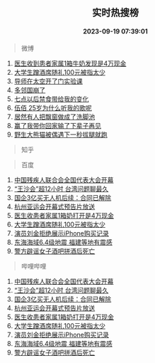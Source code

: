 <div align="center"><h2>实时热搜榜</h2><h4>2023-09-19 07:39:01</h4></div>

> 微博  

1. [医生收到患者家属1箱牛奶发现是4万现金](https://s.weibo.com/weibo?q=%23%E5%8C%BB%E7%94%9F%E6%94%B6%E5%88%B0%E6%82%A3%E8%80%85%E5%AE%B6%E5%B1%9E1%E7%AE%B1%E7%89%9B%E5%A5%B6%E5%8F%91%E7%8E%B0%E6%98%AF4%E4%B8%87%E7%8E%B0%E9%87%91%23&t=31&band_rank=1&Refer=top)<br />
2. [大学生蹭酒席随礼100元被指太少](https://s.weibo.com/weibo?q=%23%E5%A4%A7%E5%AD%A6%E7%94%9F%E8%B9%AD%E9%85%92%E5%B8%AD%E9%9A%8F%E7%A4%BC100%E5%85%83%E8%A2%AB%E6%8C%87%E5%A4%AA%E5%B0%91%23&t=31&band_rank=2&Refer=top)<br />
3. [导师在太空开了门实验课](https://s.weibo.com/weibo?q=%23%E5%AF%BC%E5%B8%88%E5%9C%A8%E5%A4%AA%E7%A9%BA%E5%BC%80%E4%BA%86%E9%97%A8%E5%AE%9E%E9%AA%8C%E8%AF%BE%23&t=31&band_rank=3&Refer=top)<br />
4. [多邻国崩了](https://s.weibo.com/weibo?q=%E5%A4%9A%E9%82%BB%E5%9B%BD%E5%B4%A9%E4%BA%86&t=31&band_rank=4&Refer=top)<br />
5. [七点以后禁食带给我的变化](https://s.weibo.com/weibo?q=%E4%B8%83%E7%82%B9%E4%BB%A5%E5%90%8E%E7%A6%81%E9%A3%9F%E5%B8%A6%E7%BB%99%E6%88%91%E7%9A%84%E5%8F%98%E5%8C%96&t=31&band_rank=5&Refer=top)<br />
6. [伍佰 25岁为什么听我的歌呢](https://s.weibo.com/weibo?q=%E4%BC%8D%E4%BD%B0%2025%E5%B2%81%E4%B8%BA%E4%BB%80%E4%B9%88%E5%90%AC%E6%88%91%E7%9A%84%E6%AD%8C%E5%91%A2&t=31&band_rank=6&Refer=top)<br />
7. [居然有人把飘窗做成了洗脚池](https://s.weibo.com/weibo?q=%23%E5%B1%85%E7%84%B6%E6%9C%89%E4%BA%BA%E6%8A%8A%E9%A3%98%E7%AA%97%E5%81%9A%E6%88%90%E4%BA%86%E6%B4%97%E8%84%9A%E6%B1%A0%23&t=31&band_rank=7&Refer=top)<br />
8. [赢了我带你回家输了下辈子再见](https://s.weibo.com/weibo?q=%23%E8%B5%A2%E4%BA%86%E6%88%91%E5%B8%A6%E4%BD%A0%E5%9B%9E%E5%AE%B6%E8%BE%93%E4%BA%86%E4%B8%8B%E8%BE%88%E5%AD%90%E5%86%8D%E8%A7%81%23&t=31&band_rank=8&Refer=top)<br />
9. [野生大熊猫被偶遇下一秒拔腿就跑](https://s.weibo.com/weibo?q=%23%E9%87%8E%E7%94%9F%E5%A4%A7%E7%86%8A%E7%8C%AB%E8%A2%AB%E5%81%B6%E9%81%87%E4%B8%8B%E4%B8%80%E7%A7%92%E6%8B%94%E8%85%BF%E5%B0%B1%E8%B7%91%23&t=31&band_rank=9&Refer=top)<br />

> 知乎  


> 百度  

1. [中国残疾人联合会全国代表大会开幕](https://www.baidu.com/s?wd=%E4%B8%AD%E5%9B%BD%E6%AE%8B%E7%96%BE%E4%BA%BA%E8%81%94%E5%90%88%E4%BC%9A%E5%85%A8%E5%9B%BD%E4%BB%A3%E8%A1%A8%E5%A4%A7%E4%BC%9A%E5%BC%80%E5%B9%95&sa=fyb_news&rsv_dl=fyb_news)<br />
2. [“王沙会”超12小时 台湾问题聊最久](https://www.baidu.com/s?wd=%E2%80%9C%E7%8E%8B%E6%B2%99%E4%BC%9A%E2%80%9D%E8%B6%8512%E5%B0%8F%E6%97%B6+%E5%8F%B0%E6%B9%BE%E9%97%AE%E9%A2%98%E8%81%8A%E6%9C%80%E4%B9%85&sa=fyb_news&rsv_dl=fyb_news)<br />
3. [国企3亿买无人机后续：合同已解除](https://www.baidu.com/s?wd=%E5%9B%BD%E4%BC%813%E4%BA%BF%E4%B9%B0%E6%97%A0%E4%BA%BA%E6%9C%BA%E5%90%8E%E7%BB%AD%EF%BC%9A%E5%90%88%E5%90%8C%E5%B7%B2%E8%A7%A3%E9%99%A4&sa=fyb_news&rsv_dl=fyb_news)<br />
4. [杭州亚运会开幕式预告片放送](https://www.baidu.com/s?wd=%E6%9D%AD%E5%B7%9E%E4%BA%9A%E8%BF%90%E4%BC%9A%E5%BC%80%E5%B9%95%E5%BC%8F%E9%A2%84%E5%91%8A%E7%89%87%E6%94%BE%E9%80%81&sa=fyb_news&rsv_dl=fyb_news)<br />
5. [医生收患者家属1箱奶打开是4万现金](https://www.baidu.com/s?wd=%E5%8C%BB%E7%94%9F%E6%94%B6%E6%82%A3%E8%80%85%E5%AE%B6%E5%B1%9E1%E7%AE%B1%E5%A5%B6%E6%89%93%E5%BC%80%E6%98%AF4%E4%B8%87%E7%8E%B0%E9%87%91&sa=fyb_news&rsv_dl=fyb_news)<br />
6. [大学生蹭酒席随礼100元被指太少](https://www.baidu.com/s?wd=%E5%A4%A7%E5%AD%A6%E7%94%9F%E8%B9%AD%E9%85%92%E5%B8%AD%E9%9A%8F%E7%A4%BC100%E5%85%83%E8%A2%AB%E6%8C%87%E5%A4%AA%E5%B0%91&sa=fyb_news&rsv_dl=fyb_news)<br />
7. [演员刘金拒绝展示iPhone购买记录](https://www.baidu.com/s?wd=%E6%BC%94%E5%91%98%E5%88%98%E9%87%91%E6%8B%92%E7%BB%9D%E5%B1%95%E7%A4%BAiPhone%E8%B4%AD%E4%B9%B0%E8%AE%B0%E5%BD%95&sa=fyb_news&rsv_dl=fyb_news)<br />
8. [东海海域6.4级地震 福建等地有震感](https://www.baidu.com/s?wd=%E4%B8%9C%E6%B5%B7%E6%B5%B7%E5%9F%9F6.4%E7%BA%A7%E5%9C%B0%E9%9C%87+%E7%A6%8F%E5%BB%BA%E7%AD%89%E5%9C%B0%E6%9C%89%E9%9C%87%E6%84%9F&sa=fyb_news&rsv_dl=fyb_news)<br />
9. [警方辟谣女子酒吧拼酒后死亡](https://www.baidu.com/s?wd=%E8%AD%A6%E6%96%B9%E8%BE%9F%E8%B0%A3%E5%A5%B3%E5%AD%90%E9%85%92%E5%90%A7%E6%8B%BC%E9%85%92%E5%90%8E%E6%AD%BB%E4%BA%A1&sa=fyb_news&rsv_dl=fyb_news)<br />

> 哔哩哔哩  

1. [中国残疾人联合会全国代表大会开幕](https://www.baidu.com/s?wd=%E4%B8%AD%E5%9B%BD%E6%AE%8B%E7%96%BE%E4%BA%BA%E8%81%94%E5%90%88%E4%BC%9A%E5%85%A8%E5%9B%BD%E4%BB%A3%E8%A1%A8%E5%A4%A7%E4%BC%9A%E5%BC%80%E5%B9%95&sa=fyb_news&rsv_dl=fyb_news)<br />
2. [“王沙会”超12小时 台湾问题聊最久](https://www.baidu.com/s?wd=%E2%80%9C%E7%8E%8B%E6%B2%99%E4%BC%9A%E2%80%9D%E8%B6%8512%E5%B0%8F%E6%97%B6+%E5%8F%B0%E6%B9%BE%E9%97%AE%E9%A2%98%E8%81%8A%E6%9C%80%E4%B9%85&sa=fyb_news&rsv_dl=fyb_news)<br />
3. [国企3亿买无人机后续：合同已解除](https://www.baidu.com/s?wd=%E5%9B%BD%E4%BC%813%E4%BA%BF%E4%B9%B0%E6%97%A0%E4%BA%BA%E6%9C%BA%E5%90%8E%E7%BB%AD%EF%BC%9A%E5%90%88%E5%90%8C%E5%B7%B2%E8%A7%A3%E9%99%A4&sa=fyb_news&rsv_dl=fyb_news)<br />
4. [杭州亚运会开幕式预告片放送](https://www.baidu.com/s?wd=%E6%9D%AD%E5%B7%9E%E4%BA%9A%E8%BF%90%E4%BC%9A%E5%BC%80%E5%B9%95%E5%BC%8F%E9%A2%84%E5%91%8A%E7%89%87%E6%94%BE%E9%80%81&sa=fyb_news&rsv_dl=fyb_news)<br />
5. [医生收患者家属1箱奶打开是4万现金](https://www.baidu.com/s?wd=%E5%8C%BB%E7%94%9F%E6%94%B6%E6%82%A3%E8%80%85%E5%AE%B6%E5%B1%9E1%E7%AE%B1%E5%A5%B6%E6%89%93%E5%BC%80%E6%98%AF4%E4%B8%87%E7%8E%B0%E9%87%91&sa=fyb_news&rsv_dl=fyb_news)<br />
6. [大学生蹭酒席随礼100元被指太少](https://www.baidu.com/s?wd=%E5%A4%A7%E5%AD%A6%E7%94%9F%E8%B9%AD%E9%85%92%E5%B8%AD%E9%9A%8F%E7%A4%BC100%E5%85%83%E8%A2%AB%E6%8C%87%E5%A4%AA%E5%B0%91&sa=fyb_news&rsv_dl=fyb_news)<br />
7. [演员刘金拒绝展示iPhone购买记录](https://www.baidu.com/s?wd=%E6%BC%94%E5%91%98%E5%88%98%E9%87%91%E6%8B%92%E7%BB%9D%E5%B1%95%E7%A4%BAiPhone%E8%B4%AD%E4%B9%B0%E8%AE%B0%E5%BD%95&sa=fyb_news&rsv_dl=fyb_news)<br />
8. [东海海域6.4级地震 福建等地有震感](https://www.baidu.com/s?wd=%E4%B8%9C%E6%B5%B7%E6%B5%B7%E5%9F%9F6.4%E7%BA%A7%E5%9C%B0%E9%9C%87+%E7%A6%8F%E5%BB%BA%E7%AD%89%E5%9C%B0%E6%9C%89%E9%9C%87%E6%84%9F&sa=fyb_news&rsv_dl=fyb_news)<br />
9. [警方辟谣女子酒吧拼酒后死亡](https://www.baidu.com/s?wd=%E8%AD%A6%E6%96%B9%E8%BE%9F%E8%B0%A3%E5%A5%B3%E5%AD%90%E9%85%92%E5%90%A7%E6%8B%BC%E9%85%92%E5%90%8E%E6%AD%BB%E4%BA%A1&sa=fyb_news&rsv_dl=fyb_news)<br />
